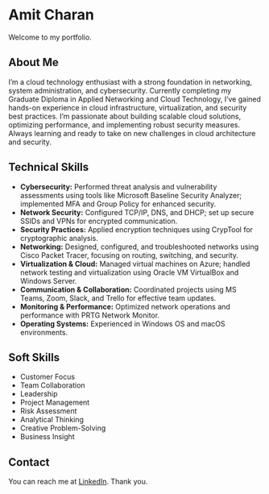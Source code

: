 # Amit Charan
Welcome to my portfolio.

## About Me
I’m a cloud technology enthusiast with a strong foundation in networking, system administration, and cybersecurity. Currently completing my Graduate Diploma in Applied Networking and Cloud Technology, I’ve gained hands-on experience in cloud infrastructure, virtualization, and security best practices. I’m passionate about building scalable cloud solutions, optimizing performance, and implementing robust security measures. Always learning and ready to take on new challenges in cloud architecture and security.

## Technical Skills

- **Cybersecurity:** Performed threat analysis and vulnerability assessments using tools like Microsoft Baseline Security Analyzer; implemented MFA and Group Policy for enhanced security.
- **Network Security:** Configured TCP/IP, DNS, and DHCP; set up secure SSIDs and VPNs for encrypted communication.
- **Security Practices:** Applied encryption techniques using CrypTool for cryptographic analysis.
- **Networking:** Designed, configured, and troubleshooted networks using Cisco Packet Tracer, focusing on routing, switching, and security.
- **Virtualization & Cloud:** Managed virtual machines on Azure; handled network testing and virtualization using Oracle VM VirtualBox and Windows Server.
- **Communication & Collaboration:** Coordinated projects using MS Teams, Zoom, Slack, and Trello for effective team updates.
- **Monitoring & Performance:** Optimized network operations and performance with PRTG Network Monitor.
- **Operating Systems:** Experienced in Windows OS and macOS environments.

## Soft Skills

- Customer Focus
- Team Collaboration
- Leadership
- Project Management
- Risk Assessment
- Analytical Thinking
- Creative Problem-Solving
- Business Insight

## Contact
You can reach me at [LinkedIn](https://www.linkedin.com/amitcharan).
Thank you.
<!---
amitkroger/amitkroger is a ✨ special ✨ repository because its `README.md` (this file) appears on your GitHub profile.
You can click the Preview link to take a look at your changes.
--->
